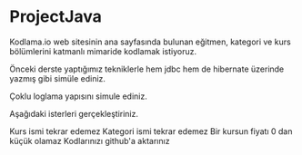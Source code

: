 # ProjectJava
Kodlama.io web sitesinin ana sayfasında bulunan eğitmen, kategori ve kurs bölümlerini katmanlı mimaride kodlamak istiyoruz.

Önceki derste yaptığımız tekniklerle hem jdbc hem de hibernate üzerinde yazmış gibi simüle ediniz.

Çoklu loglama yapısını simule ediniz.

Aşağıdaki isterleri gerçekleştiriniz.

Kurs ismi tekrar edemez
Kategori ismi tekrar edemez
Bir kursun fiyatı 0 dan küçük olamaz
Kodlarınızı github'a aktarınız
